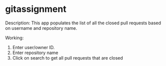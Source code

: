 # gitassignment

Description:
This app populates the list of all the closed pull requests based on username and repository name.

Working:
1. Enter user/owner ID.
2. Enter repository name
3. Click on search to get all pull requests that are closed

